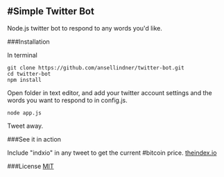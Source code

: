 #Simple Twitter Bot
-----
Node.js twitter bot to respond to any words you'd like.

###Installation

In terminal

```
git clone https://github.com/ansellindner/twitter-bot.git
cd twitter-bot
npm install
```

Open folder in text editor, and add your twitter account settings and the words you want to respond to in config.js.

```
node app.js
```

Tweet away.

###See it in action

Include "indxio" in any tweet to get the current #bitcoin price. [theindex.io](http://theindex.io)

###License
[MIT](https://opensource.org/licenses/MIT)
